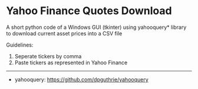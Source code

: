 # Yahoo Finance Quotes Download

A short python code of a Windows GUI (tkinter) using yahooquery* library to download current asset prices into a CSV file

Guidelines:
1. Seperate tickers by comma
2. Paste tickers as represented in Yahoo Finance

---
* yahooquery: https://github.com/dpguthrie/yahooquery
